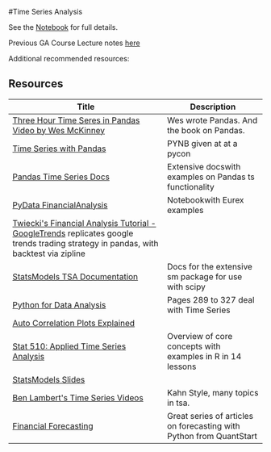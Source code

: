 #Time Series Analysis


See the [Notebook]() for full details.

Previous GA Course Lecture notes [here](timeseries_gaslides.pdf)

Additional recommended resources:

## Resources
| Title | Description |
| ----- | ----------- |
| [Three Hour Time Seres in Pandas Video by Wes McKinney](https://www.youtube.com/watch?v=0unf-C-pBYE) | Wes wrote Pandas.  And the book on Pandas. |
| [Time Series with Pandas](http://nbviewer.ipython.org/github/changhiskhan/talks/blob/master/pydata2012/pandas_timeseries.ipynb) | PYNB given at at a pycon |
| [Pandas Time Series Docs](http://pandas.pydata.org/pandas-docs/stable/timeseries.html#time-series-date-functionality) | Extensive docswith examples on Pandas ts functionality |
| [PyData FinancialAnalysis](http://www.hilpisch.com/YH_PyData_Eurex_Tutorial.html#/8/1) | Notebookwith Eurex examples |
| [Twiecki's Financial Analysis Tutorial - GoogleTrends](http://nbviewer.ipython.org/github/twiecki/financial-analysis-python-tutorial/tree/master/) replicates google trends trading strategy in pandas, with backtest via zipline |
| [StatsModels TSA Documentation](http://statsmodels.sourceforge.net/devel/tsa.html) | Docs for the extensive sm package for use with scipy |
| [Python for Data Analysis](http://shop.oreilly.com/product/0636920023784.do) |Pages 289 to 327 deal with Time Series |
| [Auto Correlation Plots Explained](http://www.itl.nist.gov/div898/handbook/eda/section3/autocopl.htm) |
| [Stat 510: Applied Time Series Analysis](https://onlinecourses.science.psu.edu/stat510/) | Overview of core concepts with examples in R in 14 lessons|
| [StatsModels Slides](http://conference.scipy.org/scipy2011/slides/mckinney_time_series.pdf) 
| [Ben Lambert's Time Series Videos](https://www.youtube.com/watch?v=v70-kLB3BLM)| Kahn Style, many topics in tsa. |
| [Financial Forecasting](http://www.quantstart.com/articles/Forecasting-Financial-Time-Series-Part-1) | Great series of articles on forecasting with Python from QuantStart |


